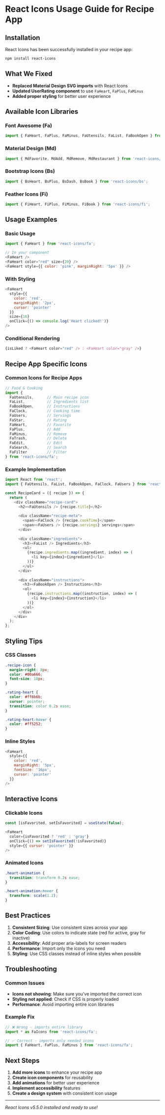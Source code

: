# React Icons Usage Guide for Recipe App

## Installation
React Icons has been successfully installed in your recipe app:
```bash
npm install react-icons
```

## What We Fixed
- **Replaced Material Design SVG imports** with React Icons
- **Updated UserRating component** to use `FaHeart`, `FaPlus`, `FaMinus`
- **Added proper styling** for better user experience

## Available Icon Libraries

### Font Awesome (Fa)
```javascript
import { FaHeart, FaPlus, FaMinus, FaUtensils, FaList, FaBookOpen } from 'react-icons/fa';
```

### Material Design (Md)
```javascript
import { MdFavorite, MdAdd, MdRemove, MdRestaurant } from 'react-icons/md';
```

### Bootstrap Icons (Bs)
```javascript
import { BsHeart, BsPlus, BsDash, BsBook } from 'react-icons/bs';
```

### Feather Icons (Fi)
```javascript
import { FiHeart, FiPlus, FiMinus, FiBook } from 'react-icons/fi';
```

## Usage Examples

### Basic Usage
```javascript
import { FaHeart } from 'react-icons/fa';

// In your component
<FaHeart />
<FaHeart color="red" size={20} />
<FaHeart style={{ color: 'pink', marginRight: '5px' }} />
```

### With Styling
```javascript
<FaHeart 
  style={{ 
    color: 'red', 
    marginRight: '2px',
    cursor: 'pointer'
  }} 
  size={16}
  onClick={() => console.log('Heart clicked!')}
/>
```

### Conditional Rendering
```javascript
{isLiked ? <FaHeart color="red" /> : <FaHeart color="gray" />}
```

## Recipe App Specific Icons

### Common Icons for Recipe Apps
```javascript
// Food & Cooking
import { 
  FaUtensils,      // Main recipe icon
  FaList,          // Ingredients list
  FaBookOpen,      // Instructions
  FaClock,         // Cooking time
  FaUsers,         // Servings
  FaStar,          // Rating
  FaHeart,         // Favorite
  FaPlus,          // Add
  FaMinus,         // Remove
  FaTrash,         // Delete
  FaEdit,          // Edit
  FaSearch,        // Search
  FaFilter         // Filter
} from 'react-icons/fa';
```

### Example Implementation
```javascript
import React from 'react';
import { FaUtensils, FaList, FaBookOpen, FaClock, FaUsers } from 'react-icons/fa';

const RecipeCard = ({ recipe }) => {
  return (
    <div className="recipe-card">
      <h2><FaUtensils /> {recipe.title}</h2>
      
      <div className="recipe-meta">
        <span><FaClock /> {recipe.cookTime}</span>
        <span><FaUsers /> {recipe.servings} servings</span>
      </div>
      
      <div className="ingredients">
        <h3><FaList /> Ingredients</h3>
        <ul>
          {recipe.ingredients.map((ingredient, index) => (
            <li key={index}>{ingredient}</li>
          ))}
        </ul>
      </div>
      
      <div className="instructions">
        <h3><FaBookOpen /> Instructions</h3>
        <ol>
          {recipe.instructions.map((instruction, index) => (
            <li key={index}>{instruction}</li>
          ))}
        </ol>
      </div>
    </div>
  );
};
```

## Styling Tips

### CSS Classes
```css
.recipe-icon {
  margin-right: 8px;
  color: #00a666;
  font-size: 18px;
}

.rating-heart {
  color: #ff6b6b;
  cursor: pointer;
  transition: color 0.2s ease;
}

.rating-heart:hover {
  color: #ff5252;
}
```

### Inline Styles
```javascript
<FaHeart 
  style={{
    color: 'red',
    marginRight: '5px',
    fontSize: '16px',
    cursor: 'pointer'
  }}
/>
```

## Interactive Icons

### Clickable Icons
```javascript
const [isFavorited, setIsFavorited] = useState(false);

<FaHeart 
  color={isFavorited ? 'red' : 'gray'}
  onClick={() => setIsFavorited(!isFavorited)}
  style={{ cursor: 'pointer' }}
/>
```

### Animated Icons
```css
.heart-animation {
  transition: transform 0.2s ease;
}

.heart-animation:hover {
  transform: scale(1.2);
}
```

## Best Practices

1. **Consistent Sizing**: Use consistent sizes across your app
2. **Color Coding**: Use colors to indicate state (red for active, gray for inactive)
3. **Accessibility**: Add proper aria-labels for screen readers
4. **Performance**: Import only the icons you need
5. **Styling**: Use CSS classes instead of inline styles when possible

## Troubleshooting

### Common Issues
- **Icons not showing**: Make sure you've imported the correct icon
- **Styling not applied**: Check if CSS is properly loaded
- **Performance**: Avoid importing entire icon libraries

### Example Fix
```javascript
// ❌ Wrong - imports entire library
import * as FaIcons from 'react-icons/fa';

// ✅ Correct - imports only needed icons
import { FaHeart, FaPlus, FaMinus } from 'react-icons/fa';
```

## Next Steps

1. **Add more icons** to enhance your recipe app
2. **Create icon components** for reusability
3. **Add animations** for better user experience
4. **Implement accessibility** features
5. **Create a design system** with consistent icon usage

---

*React Icons v5.5.0 installed and ready to use!*
